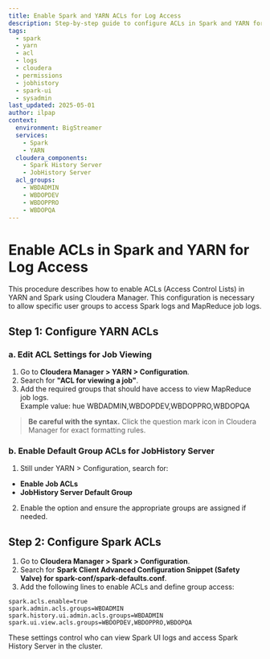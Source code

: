 ```yaml
---
title: Enable Spark and YARN ACLs for Log Access
description: Step-by-step guide to configure ACLs in Spark and YARN for allowing specific groups access to Spark logs and MapReduce job logs in Cloudera Manager.
tags:
  - spark
  - yarn
  - acl
  - logs
  - cloudera
  - permissions
  - jobhistory
  - spark-ui
  - sysadmin
last_updated: 2025-05-01
author: ilpap
context:
  environment: BigStreamer
  services:
    - Spark
    - YARN
  cloudera_components:
    - Spark History Server
    - JobHistory Server
  acl_groups:
    - WBDADMIN
    - WBDOPDEV
    - WBDOPPRO
    - WBDOPQA
---
```

# Enable ACLs in Spark and YARN for Log Access
This procedure describes how to enable ACLs (Access Control Lists) in YARN and Spark using Cloudera Manager. This configuration is necessary to allow specific user groups to access Spark logs and MapReduce job logs.
## Step 1: Configure YARN ACLs
### a. Edit ACL Settings for Job Viewing
1. Go to **Cloudera Manager > YARN > Configuration**.
2. Search for **"ACL for viewing a job"**.
3. Add the required groups that should have access to view MapReduce job logs.  
Example value:
hue WBDADMIN,WBDOPDEV,WBDOPPRO,WBDOPQA
> **Be careful with the syntax.** Click the question mark icon in Cloudera Manager for exact formatting rules.
### b. Enable Default Group ACLs for JobHistory Server
1. Still under YARN > Configuration, search for:
- **Enable Job ACLs**
- **JobHistory Server Default Group**
2. Enable the option and ensure the appropriate groups are assigned if needed.
## Step 2: Configure Spark ACLs
1. Go to **Cloudera Manager > Spark > Configuration**.
2. Search for **Spark Client Advanced Configuration Snippet (Safety Valve) for spark-conf/spark-defaults.conf**.
3. Add the following lines to enable ACLs and define group access:
```properties
spark.acls.enable=true
spark.admin.acls.groups=WBDADMIN
spark.history.ui.admin.acls.groups=WBDADMIN
spark.ui.view.acls.groups=WBDOPDEV,WBDOPPRO,WBDOPQA
```
These settings control who can view Spark UI logs and access Spark History Server in the cluster.